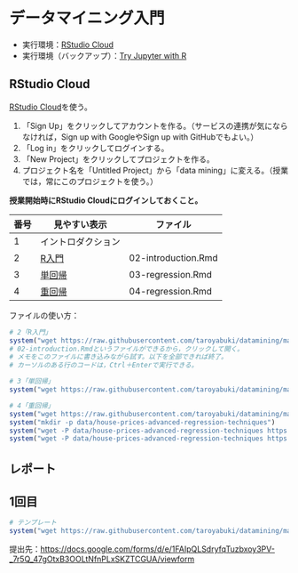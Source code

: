 # データマイニング入門

* 実行環境：[RStudio Cloud](https://rstudio.cloud/)
* 実行環境（バックアップ）：[Try Jupyter with R](https://jupyter.org/try)

## RStudio Cloud

[RStudio Cloud](https://rstudio.cloud/)を使う。

1. 「Sign Up」をクリックしてアカウントを作る。（サービスの連携が気にならなければ，Sign up with GoogleやSign up with GitHubでもよい。）
1. 「Log in」をクリックしてログインする。
1. 「New Project」をクリックしてプロジェクトを作る。
1. プロジェクト名を「Untitled Project」から「data mining」に変える。（授業では，常にこのプロジェクトを使う。）

**授業開始時にRStudio Cloudにログインしておくこと。**

番号|見やすい表示|ファイル
---|---|---
1|イントロダクション|
2|[R入門](md/02-introduction.md)|02-introduction.Rmd
3|[単回帰](md/03-regression.md)|03-regression.Rmd
4|[重回帰](md/04-regression.md)|04-regression.Rmd

ファイルの使い方：

```r
# 2「R入門」
system("wget https://raw.githubusercontent.com/taroyabuki/datamining/master/02-introduction.Rmd")
# 02-introduction.Rmdというファイルができるから，クリックして開く。
# メモをこのファイルに書き込みながら試す。以下を全部できれば終了。
# カーソルのある行のコードは，Ctrl＋Enterで実行できる。
```

```r
# 3「単回帰」
system("wget https://raw.githubusercontent.com/taroyabuki/datamining/master/03-regression.Rmd")
```

```r
# 4「重回帰」
system("wget https://raw.githubusercontent.com/taroyabuki/datamining/master/04-regression.Rmd")
system("mkdir -p data/house-prices-advanced-regression-techniques")
system("wget -P data/house-prices-advanced-regression-techniques https://raw.githubusercontent.com/taroyabuki/datamining/master/data/house-prices-advanced-regression-techniques/train.csv")
system("wget -P data/house-prices-advanced-regression-techniques https://raw.githubusercontent.com/taroyabuki/datamining/master/data/house-prices-advanced-regression-techniques/test.csv")
```

## レポート

## 1回目

```r
# テンプレート
system("wget https://raw.githubusercontent.com/taroyabuki/datamining/master/report1.Rmd")
```

提出先：https://docs.google.com/forms/d/e/1FAIpQLSdryfqTuzbxoy3PV-_7r5Q_47gOtxB3OOLtNfnPLxSKZTCGUA/viewform

